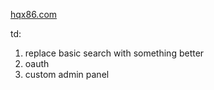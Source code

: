 [hqx86.com](http://hqx86.com/)

td:

1. replace basic search with something better
2. oauth
3. custom admin panel
